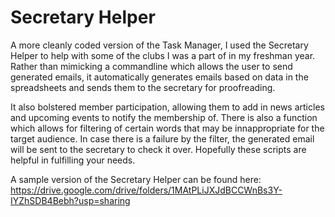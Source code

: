 # Secretary Helper

A more cleanly coded version of the Task Manager, I used the Secretary Helper to help with some of the clubs I was a part of in my freshman year. Rather than mimicking a commandline which allows the user to send generated emails, it automatically generates emails based on data in the spreadsheets and sends them to the secretary for proofreading.

It also bolstered member participation, allowing them to add in news articles and upcoming events to notify the membership of. There is also a function which allows for filtering of certain words that may be innappropriate for the target audience. In case there is a failure by the filter, the generated email will be sent to the secretary to check it over. Hopefully these scripts are helpful in fulfilling your needs.

A sample version of the Secretary Helper can be found here: https://drive.google.com/drive/folders/1MAtPLiJXJdBCCWnBs3Y-IYZhSDB4Bebh?usp=sharing 